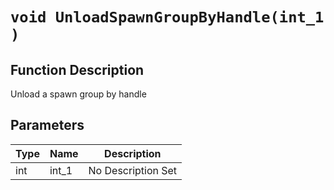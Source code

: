 # `void UnloadSpawnGroupByHandle(int_1 )`
## Function Description
Unload a spawn group by handle
## Parameters
Type|Name|Description
--|--|--
int|int_1|No Description Set
